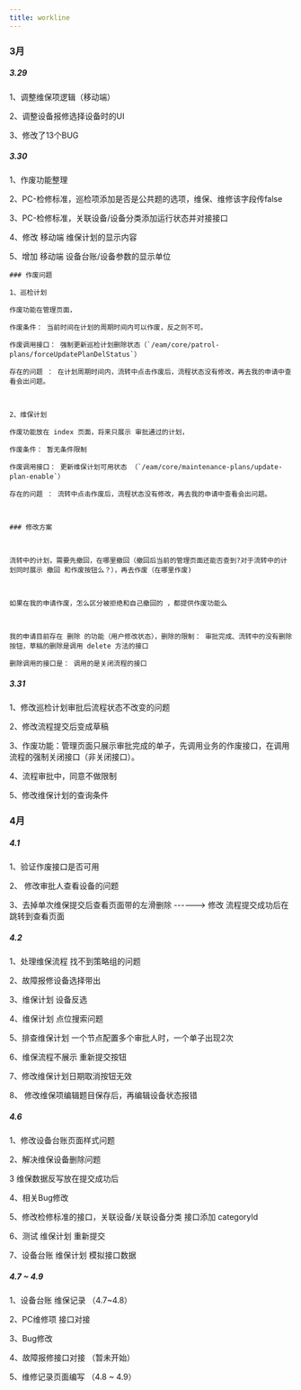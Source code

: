 ```yaml
---
title: workline
---
```


### 3月

##### 3.29

1、调整维保项逻辑（移动端）

2、调整设备报修选择设备时的UI

3、修改了13个BUG

##### 3.30

1、作废功能整理

2、PC-检修标准，巡检项添加是否是公共题的选项，维保、维修该字段传false

3、PC-检修标准，关联设备/设备分类添加运行状态并对接接口

4、修改 移动端 维保计划的显示内容

5、增加 移动端 设备台账/设备参数的显示单位

```
### 作废问题

1、巡检计划

作废功能在管理页面，

作废条件： 当前时间在计划的周期时间内可以作废，反之则不可。

作废调用接口： 强制更新巡检计划删除状态（`/eam/core/patrol-plans/forceUpdatePlanDelStatus`）

存在的问题 ： 在计划周期时间内，流转中点击作废后，流程状态没有修改，再去我的申请中查看会出问题。



2、维保计划

作废功能放在 index 页面，将来只展示 审批通过的计划，

作废条件： 暂无条件限制

作废调用接口： 更新维保计划可用状态 （`/eam/core/maintenance-plans/update-plan-enable`）

存在的问题 ： 流转中点击作废后，流程状态没有修改，再去我的申请中查看会出问题。



### 修改方案



流转中的计划，需要先撤回，在哪里撤回（撤回后当前的管理页面还能否查到?对于流转中的计划同时展示 撤回 和作废按钮么？），再去作废（在哪里作废)



如果在我的申请作废，怎么区分被拒绝和自己撤回的 ，都提供作废功能么



我的申请目前存在 删除 的功能（用户修改状态），删除的限制： 审批完成、流转中的没有删除按钮，草稿的删除是调用 delete 方法的接口

删除调用的接口是： 调用的是关闭流程的接口

```

##### 3.31

1、修改巡检计划审批后流程状态不改变的问题

2、修改流程提交后变成草稿

3、作废功能：管理页面只展示审批完成的单子，先调用业务的作废接口，在调用流程的强制关闭接口（非关闭接口）。

4、流程审批中，同意不做限制

5、修改维保计划的查询条件


### 4月
##### 4.1

1、验证作废接口是否可用

2、 修改审批人查看设备的问题

3、去掉单次维保提交后查看页面带的左滑删除  ------> 修改 流程提交成功后在跳转到查看页面


##### 4.2

1、处理维保流程 找不到策略组的问题

2、故障报修设备选择带出

3、维保计划 设备反选

4、维保计划 点位搜索问题

5、排查维保计划 一个节点配置多个审批人时，一个单子出现2次

6、维保流程不展示 重新提交按钮

7、修改维保计划日期取消按钮无效

8、 修改维保项编辑题目保存后，再编辑设备状态报错 


##### 4.6

1、修改设备台账页面样式问题

2、解决维保设备删除问题

3 维保数据反写放在提交成功后

4、相关Bug修改

5、修改检修标准的接口，关联设备/关联设备分类 接口添加 categoryId 

6、测试 维保计划 重新提交

7、设备台账 维保计划 模拟接口数据


##### 4.7 ~ 4.9

1、设备台账 维保记录 （4.7~4.8）

2、PC维修项 接口对接

3、Bug修改

4、故障报修接口对接 （暂未开始）

5、维修记录页面编写 （4.8 ~ 4.9）



